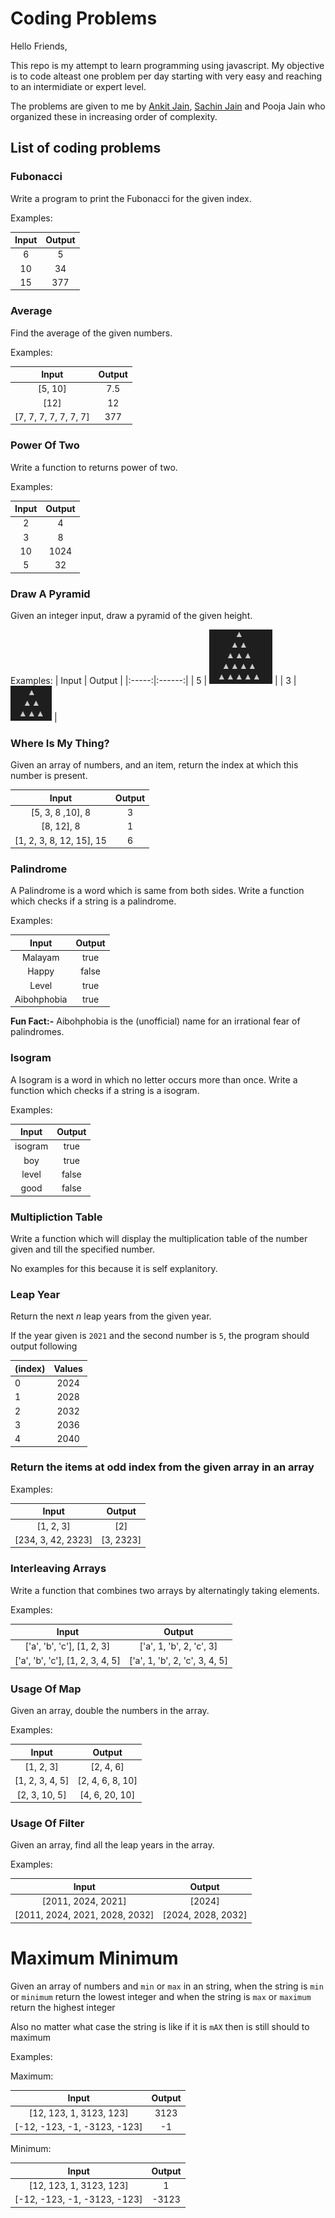 # Coding Problems

Hello Friends,

This repo is my attempt to learn programming using javascript.
My objective is to code alteast one problem per day starting with very easy and reaching to an intermidiate or expert level.

The problems are given to me by [Ankit Jain](https://github.com/ankitjaininfo), [Sachin Jain](https://github.com/jainsachinjain) and Pooja Jain who organized these in increasing order of complexity.

## List of coding problems

### Fubonacci

Write a program to print the Fubonacci for the given index.

Examples:

| Input | Output |
| :---: | :----: |
|   6   |   5    |
|  10   |   34   |
|  15   |  377   |

### Average

Find the average of the given numbers.

Examples:

|         Input         | Output |
| :-------------------: | :----: |
|        [5, 10]        |  7.5   |
|         [12]          |   12   |
| [7, 7, 7, 7, 7, 7, 7] |  377   |

### Power Of Two

Write a function to returns power of two.

Examples:

| Input | Output |
| :---: | :----: |
|   2   |   4    |
|   3   |   8    |
|  10   |  1024  |
|   5   |   32   |

### Draw A Pyramid

Given an integer input, draw a pyramid of the given height.

Examples:
| Input | Output |
|:-----:|:------:|
| 5 | ![Picture of size 5 pyramid](zimage_of_pyramid_5.png) |
| 3 | ![Picture of size 3 pyramid](zimage_of_pyramid_3.png) |

### Where Is My Thing?

Given an array of numbers, and an item, return the index at which this number is present.

|          Input           | Output |
| :----------------------: | :----: |
|     [5, 3, 8 ,10], 8     |   3    |
|        [8, 12], 8        |   1    |
| [1, 2, 3, 8, 12, 15], 15 |   6    |

### Palindrome

A Palindrome is a word which is same from both sides. Write a function which checks if a string is a palindrome.

Examples:

|    Input    | Output |
| :---------: | :----: |
|   Malayam   |  true  |
|    Happy    | false  |
|    Level    |  true  |
| Aibohphobia |  true  |

**Fun Fact:-** Aibohphobia is the (unofficial) name for an irrational fear of palindromes.

### Isogram

A Isogram is a word in which no letter occurs more than once. Write a function which checks if a string is a isogram.

Examples:

|  Input  | Output |
|:-------:|:------:|
| isogram |  true  |
|   boy   |  true  |
|  level  |  false |
|   good  |  false |

### Multipliction Table

Write a function which will display the multiplication table of the number given and till the specified number.

No examples for this because it is self explanitory.

### Leap Year

Return the next *n* leap years from the given year.

If the year given is `2021` and the second number is `5`, the program should output following

| (index) | Values |
| :------ | :----: |
| 0       |  2024  |
| 1       |  2028  |
| 2       |  2032  |
| 3       |  2036  |
| 4       |  2040  |

### Return the items at odd index from the given array in an array

Examples:

|        Input       |   Output  |
|:------------------:|:---------:|
|      [1, 2, 3]     |    \[2\]    |
| [234, 3, 42, 2323] | [3, 2323] |

### Interleaving Arrays

Write a function that combines two arrays by alternatingly taking elements.

Examples:

|               Input              |             Output            |
|:--------------------------------:|:-----------------------------:|
|    ['a', 'b', 'c'], [1, 2, 3]    |    ['a', 1, 'b', 2, 'c', 3]   |
| ['a', 'b', 'c'], [1, 2, 3, 4, 5] | ['a', 1, 'b', 2, 'c', 3, 4, 5]|

### Usage Of Map

Given an array, double the numbers in the array.

Examples:

|      Input      |      Output      |
|:---------------:|:----------------:|
|    [1, 2, 3]    |     [2, 4, 6]    |
| [1, 2, 3, 4, 5] | [2, 4, 6, 8, 10] |
|  [2, 3, 10, 5]  |  [4, 6, 20, 10]  |

### Usage Of Filter

Given an array, find all the leap years in the array.

Examples:

|              Input             |       Output       |
|:------------------------------:|:------------------:|
|       [2011, 2024, 2021]       |       \[2024\]       |
| [2011, 2024, 2021, 2028, 2032] | [2024, 2028, 2032] |

# Maximum Minimum

Given an array of numbers and `min` or `max` in an string, when the string is `min` or `minimum` return the lowest integer and when the string is `max` or `maximum` return the highest integer

Also no matter what case the string is like if it is `mAX` then is still should to maximum

Examples:

Maximum:

|             Input            | Output |
|:----------------------------:|:------:|
|    [12, 123, 1, 3123, 123]   |  3123  |
| [-12, -123, -1, -3123, -123] |   -1   |

Minimum:

|             Input            | Output |
|:----------------------------:|:------:|
|    [12, 123, 1, 3123, 123]   |    1   |
| [-12, -123, -1, -3123, -123] |  -3123 |